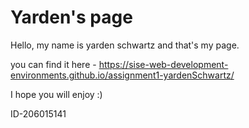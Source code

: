 # Yarden's page

Hello, my name is yarden schwartz and that's my page.	

you can find it here - https://sise-web-development-environments.github.io/assignment1-yardenSchwartz/

I hope you will enjoy :)

ID-206015141
